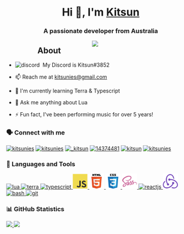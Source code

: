 <h1 align="center">Hi 👋, I'm <a href="https://github.com/kitsunies"><strong>Kitsun</strong></a></h1>
<h3 align="center">A passionate developer from Australia</h3>

<img align="right" width="275px" src="https://i.vgy.me/BascUy.png">

<h2 align="center"> About </h2>

- <img alt="discord" width="23px" align="top" 
src="https://svgshare.com/i/Qdg.svg">&nbsp; My Discord is Kitsun#3852

- 📫 Reach me  at <a href="mailto: kitsunies@gmail.com">kitsunies@gmail.com</a>

- 🔭 I'm currently learning Terra & Typescript

- 💬 Ask me anything about Lua

- ⚡ Fun fact, I've been performing music for over 5 years!

<h3 align="left">🗣️ Connect with me</h3>  
<p align="left">  
<!-- Code Pen -->
<a href="https://codepen.io/kitsunies" target="blank"><img align="center" src="https://cdn.jsdelivr.net/npm/simple-icons@3.0.1/icons/codepen.svg" alt="kitsunies" height="30" width="40" /></a>  
<!-- Dev . -->
<a href="https://dev.to/kitsunies" target="blank"><img align="center" src="https://cdn.jsdelivr.net/npm/simple-icons@3.0.1/icons/dev-dot-to.svg" alt="kitsunies" height="30" width="40" /></a>  
<!-- Twitter -->
<a href="https://twitter.com/_kitsun" target="blank"><img align="center" src="https://cdn.jsdelivr.net/npm/simple-icons@3.0.1/icons/twitter.svg" alt="_kitsun" height="30" width="40" /></a>  
<!-- Stack Overflow -->
<a href="https://stackoverflow.com/users/14374481" target="blank"><img align="center" src="https://cdn.jsdelivr.net/npm/simple-icons@3.0.1/icons/stackoverflow.svg" alt="14374481" height="30" width="40" /></a>  
<!-- Code Sandbox -->
<a href="https://codesandbox.com/kitsun" target="blank"><img align="center" src="https://cdn.jsdelivr.net/npm/simple-icons@3.0.1/icons/codesandbox.svg" alt="kitsun" height="30" width="40" /></a>  
<!-- Code Forces -->
<a href="https://codeforces.com/profile/kitsunies" target="blank"><img align="center" src="https://cdn.jsdelivr.net/npm/simple-icons@3.0.1/icons/codeforces.svg" alt="kitsunies" height="30" width="40" /></a>  
</p>

<h3 align="left">🌱 Languages and Tools</h3>

<!-- Lua -->
<p align="left"> <a href="https://lua.org" target="_blank"> <img src="https://upload.wikimedia.org/wikipedia/commons/thumb/c/cf/Lua-Logo.svg/1200px-Lua-Logo.svg.png" alt="lua" width="40" height="40" /> </a>
<!-- Terra -->
<a href="https://terralang.org" target = "_blank"> <img src="https://i.ibb.co/0DK7C4m/terra.png" alt="terra" width="40" height="40"/> </a>
<!-- TypeScript -->
<a href="https://typescriptlang.org/" target="_blank"> <img src="https://i.ibb.co/N69y82d/Typescript.png" alt="typescript" width="40" height="40"/> </a>
<!-- JavaScript -->
<a href="https://developer.mozilla.org/en-US/docs/Web/JavaScript" target="_blank"> <img 
src="https://raw.githubusercontent.com/devicons/devicon/master/icons/javascript/javascript-original.svg" alt="javascript" width="40" height="40"/> </a>
<!-- Html5 -->
<a href="https://reactnative.dev/" target="_blank"> <a href="https://www.w3.org/html/" target="_blank"> <img src="https://raw.githubusercontent.com/devicons/devicon/master/icons/html5/html5-original-wordmark.svg" alt="html5" width="40" height="40"/> </a> 
<!-- Css3 -->
<a href="https://www.w3schools.com/css/" target="_blank"> <img src="https://raw.githubusercontent.com/devicons/devicon/master/icons/css3/css3-original-wordmark.svg" alt="css3" width="40" height="40"/>
</a> 
<!-- Sass -->
<a href="https://sass-lang.com" target="_blank"> <img src="https://raw.githubusercontent.com/devicons/devicon/master/icons/sass/sass-original.svg" alt="sass" width="40" height="40"/> </a> 
<!-- React -->
<a href="https://reactjs.org/" target="_blank"> <img src="https://reactnative.dev/img/header_logo.svg" alt="reactjs" width="40" height="40"/> </a> 
<!-- Redux -->
<a href="https://redux.js.org" target="_blank"> <img src="https://raw.githubusercontent.com/devicons/devicon/master/icons/redux/redux-original.svg" alt="redux" width="40" height="40"/> </a> 
<!-- Bash -->
<a href="https://www.gnu.org/software/bash/" target="_blank"> <img src="https://www.vectorlogo.zone/logos/gnu_bash/gnu_bash-icon.svg" alt="bash" width="40" height="40"/> </a> 
<!-- Git -->
<a href="https://git-scm.com/" target="_blank"> <img src="https://www.vectorlogo.zone/logos/git-scm/git-scm-icon.svg" alt="git" width="40" height="40"/> </a> 

<h3 align="left">📊 GitHub Statistics</h3>
<a href="https://github.com/kitsunies/kitsunies">
    <img style="display:inline" src="https://github-readme-stats.vercel.app/api?username=kitsunies&show_icons=true&hide_border=true&include_all_commits=true&hide=contribs,issues">
    <img style="display:inline" src="https://github-readme-stats.vercel.app/api/top-langs/?username=kitsunies&layout=compact&hide_border=true">
</a>
